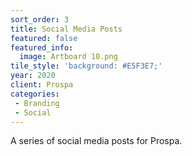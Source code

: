 ```yaml
---
sort_order: 3 
title: Social Media Posts
featured: false
featured_info:
  image: Artboard 10.png
tile_style: 'background: #E5F3E7;'
year: 2020
client: Prospa
categories:
 - Branding
 - Social
---
```


A series of social media posts for Prospa.
